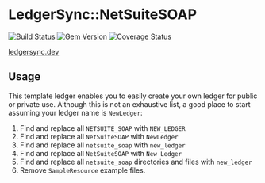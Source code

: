 # LedgerSync::NetSuiteSOAP

[![Build Status](https://travis-ci.org/LedgerSync/ledger_sync-netsuite_soap.svg?branch=master)](https://travis-ci.org/LedgerSync/ledger_sync-netsuite_soap)
[![Gem Version](https://badge.fury.io/rb/ledger_sync-netsuite_soap.svg)](https://badge.fury.io/rb/ledger_sync-netsuite_soap)
[![Coverage Status](https://coveralls.io/repos/github/LedgerSync/ledger_sync-netsuite_soap/badge.svg?branch=master)](https://coveralls.io/github/LedgerSync/ledger_sync-netsuite_soap?branch=master)

[ledgersync.dev](www.ledgersync.dev)

## Usage

This template ledger enables you to easily create your own ledger for public or private use. Although this is not an
exhaustive list, a good place to start assuming your ledger name is `NewLedger`:

1. Find and replace all `NETSUITE_SOAP` with `NEW_LEDGER`
2. Find and replace all `NetSuiteSOAP` with `NewLedger`
3. Find and replace all `netsuite_soap` with `new_ledger`
4. Find and replace all `NetSuiteSOAP` with `New Ledger`
5. Find and replace all `netsuite_soap` directories and files with `new_ledger`
6. Remove `SampleResource` example files.
